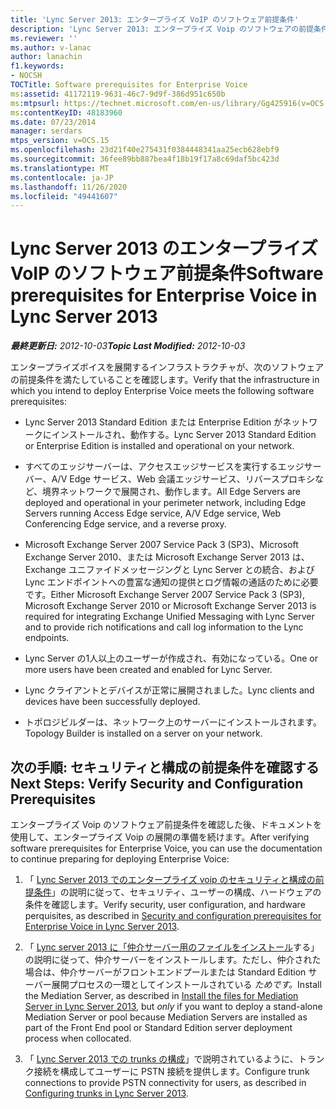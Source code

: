 ```yaml
---
title: 'Lync Server 2013: エンタープライズ VoIP のソフトウェア前提条件'
description: 'Lync Server 2013: エンタープライズ Voip のソフトウェアの前提条件。'
ms.reviewer: ''
ms.author: v-lanac
author: lanachin
f1.keywords:
- NOCSH
TOCTitle: Software prerequisites for Enterprise Voice
ms:assetid: 41172119-9631-46c7-9d9f-386d951c650b
ms:mtpsurl: https://technet.microsoft.com/en-us/library/Gg425916(v=OCS.15)
ms:contentKeyID: 48183960
ms.date: 07/23/2014
manager: serdars
mtps_version: v=OCS.15
ms.openlocfilehash: 23d21f40e275431f0384448341aa25ecb628ebf9
ms.sourcegitcommit: 36fee89bb887bea4f18b19f17a8c69daf5bc423d
ms.translationtype: MT
ms.contentlocale: ja-JP
ms.lasthandoff: 11/26/2020
ms.locfileid: "49441607"
---
```

# <a name="software-prerequisites-for-enterprise-voice-in-lync-server-2013"></a><span data-ttu-id="22952-103">Lync Server 2013 のエンタープライズ VoIP のソフトウェア前提条件</span><span class="sxs-lookup"><span data-stu-id="22952-103">Software prerequisites for Enterprise Voice in Lync Server 2013</span></span>

<div data-xmlns="http://www.w3.org/1999/xhtml">

<div class="topic" data-xmlns="http://www.w3.org/1999/xhtml" data-msxsl="urn:schemas-microsoft-com:xslt" data-cs="https://msdn.microsoft.com/">

<div data-asp="https://msdn2.microsoft.com/asp">



</div>

<div id="mainSection">

<div id="mainBody"><span data-ttu-id="22952-104">

<span> </span></span><span class="sxs-lookup"><span data-stu-id="22952-104">

<span> </span></span></span>

<span data-ttu-id="22952-105">_**最終更新日:** 2012-10-03_</span><span class="sxs-lookup"><span data-stu-id="22952-105">_**Topic Last Modified:** 2012-10-03_</span></span>

<span data-ttu-id="22952-106">エンタープライズボイスを展開するインフラストラクチャが、次のソフトウェアの前提条件を満たしていることを確認します。</span><span class="sxs-lookup"><span data-stu-id="22952-106">Verify that the infrastructure in which you intend to deploy Enterprise Voice meets the following software prerequisites:</span></span>

  - <span data-ttu-id="22952-107">Lync Server 2013 Standard Edition または Enterprise Edition がネットワークにインストールされ、動作する。</span><span class="sxs-lookup"><span data-stu-id="22952-107">Lync Server 2013 Standard Edition or Enterprise Edition is installed and operational on your network.</span></span>

  - <span data-ttu-id="22952-108">すべてのエッジサーバーは、アクセスエッジサービスを実行するエッジサーバー、A/V Edge サービス、Web 会議エッジサービス、リバースプロキシなど、境界ネットワークで展開され、動作します。</span><span class="sxs-lookup"><span data-stu-id="22952-108">All Edge Servers are deployed and operational in your perimeter network, including Edge Servers running Access Edge service, A/V Edge service, Web Conferencing Edge service, and a reverse proxy.</span></span>

  - <span data-ttu-id="22952-109">Microsoft Exchange Server 2007 Service Pack 3 (SP3)、Microsoft Exchange Server 2010、または Microsoft Exchange Server 2013 は、Exchange ユニファイドメッセージングと Lync Server との統合、および Lync エンドポイントへの豊富な通知の提供とログ情報の通話のために必要です。</span><span class="sxs-lookup"><span data-stu-id="22952-109">Either Microsoft Exchange Server 2007 Service Pack 3 (SP3), Microsoft Exchange Server 2010 or Microsoft Exchange Server 2013 is required for integrating Exchange Unified Messaging with Lync Server and to provide rich notifications and call log information to the Lync endpoints.</span></span>

  - <span data-ttu-id="22952-110">Lync Server の1人以上のユーザーが作成され、有効になっている。</span><span class="sxs-lookup"><span data-stu-id="22952-110">One or more users have been created and enabled for Lync Server.</span></span>

  - <span data-ttu-id="22952-111">Lync クライアントとデバイスが正常に展開されました。</span><span class="sxs-lookup"><span data-stu-id="22952-111">Lync clients and devices have been successfully deployed.</span></span>

  - <span data-ttu-id="22952-112">トポロジビルダーは、ネットワーク上のサーバーにインストールされます。</span><span class="sxs-lookup"><span data-stu-id="22952-112">Topology Builder is installed on a server on your network.</span></span>

<div>

## <a name="next-steps-verify-security-and-configuration-prerequisites"></a><span data-ttu-id="22952-113">次の手順: セキュリティと構成の前提条件を確認する</span><span class="sxs-lookup"><span data-stu-id="22952-113">Next Steps: Verify Security and Configuration Prerequisites</span></span>

<span data-ttu-id="22952-114">エンタープライズ Voip のソフトウェア前提条件を確認した後、ドキュメントを使用して、エンタープライズ Voip の展開の準備を続けます。</span><span class="sxs-lookup"><span data-stu-id="22952-114">After verifying software prerequisites for Enterprise Voice, you can use the documentation to continue preparing for deploying Enterprise Voice:</span></span>

1.  <span data-ttu-id="22952-115">「 [Lync Server 2013 でのエンタープライズ voip のセキュリティと構成の前提条件](lync-server-2013-security-and-configuration-prerequisites-for-enterprise-voice.md)」の説明に従って、セキュリティ、ユーザーの構成、ハードウェアの条件を確認します。</span><span class="sxs-lookup"><span data-stu-id="22952-115">Verify security, user configuration, and hardware perquisites, as described in [Security and configuration prerequisites for Enterprise Voice in Lync Server 2013](lync-server-2013-security-and-configuration-prerequisites-for-enterprise-voice.md).</span></span>

2.  <span data-ttu-id="22952-116">「 [Lync server 2013 に「仲介サーバー用のファイルをインストール](lync-server-2013-install-the-files-for-mediation-server.md)する」の説明に従って、仲介サーバーをインストールします。ただし、仲介された場合は、仲介サーバーがフロントエンドプールまたは Standard Edition サーバー展開プロセスの一環としてインストールされている *ためです。*</span><span class="sxs-lookup"><span data-stu-id="22952-116">Install the Mediation Server, as described in [Install the files for Mediation Server in Lync Server 2013](lync-server-2013-install-the-files-for-mediation-server.md), but *only* if you want to deploy a stand-alone Mediation Server or pool because Mediation Servers are installed as part of the Front End pool or Standard Edition server deployment process when collocated.</span></span>

3.  <span data-ttu-id="22952-117">「 [Lync Server 2013 での trunks の構成](lync-server-2013-configuring-trunks.md)」で説明されているように、トランク接続を構成してユーザーに PSTN 接続を提供します。</span><span class="sxs-lookup"><span data-stu-id="22952-117">Configure trunk connections to provide PSTN connectivity for users, as described in [Configuring trunks in Lync Server 2013](lync-server-2013-configuring-trunks.md).</span></span>

<span data-ttu-id="22952-118"></div>

</div>

<span> </span>

</div>

</div>

</span><span class="sxs-lookup"><span data-stu-id="22952-118"></div>

</div>

<span> </span>

</div>

</div>

</span></span></div>

